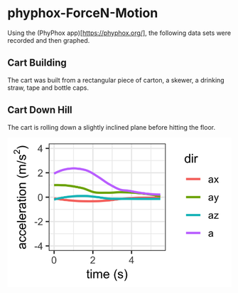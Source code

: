 # phyphox-ForceN-Motion

Using the (PhyPhox app)[https://phyphox.org/], the following data sets were recorded and then graphed.

## Cart Building

The cart was built from a rectangular piece of carton, a skewer, a drinking straw, tape and bottle caps. 


## Cart Down Hill

The cart is rolling down a slightly inclined plane before hitting the floor.

![Cart going down hill](graphs/cart-downhill.png)